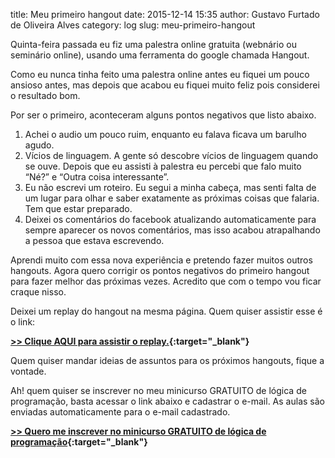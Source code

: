 title: Meu primeiro hangout
date: 2015-12-14 15:35
author: Gustavo Furtado de Oliveira Alves
category: log
slug: meu-primeiro-hangout

Quinta-feira passada eu fiz uma palestra online gratuita (webnário ou seminário online), usando uma ferramenta do google chamada Hangout.

Como eu nunca tinha feito uma palestra online antes eu fiquei um pouco ansioso antes, mas depois que acabou eu fiquei muito feliz pois considerei o resultado bom.

Por ser o primeiro, aconteceram alguns pontos negativos que listo abaixo.

1.  Achei o audio um pouco ruim, enquanto eu falava ficava um barulho agudo.
2.  Vícios de linguagem. A gente só descobre vícios de linguagem quando se ouve. Depois que eu assisti à palestra eu percebi que falo muito “Né?” e “Outra coisa interessante”.
3.  Eu não escrevi um roteiro. Eu segui a minha cabeça, mas senti falta de um lugar para olhar e saber exatamente as próximas coisas que falaria. Tem que estar preparado.
4.  Deixei os comentários do facebook atualizando automaticamente para sempre aparecer os novos comentários, mas isso acabou atrapalhando a pessoa que estava escrevendo.

Aprendi muito com essa nova experiência e pretendo fazer muitos outros hangouts. Agora quero corrigir os pontos negativos do primeiro hangout para fazer melhor das próximas vezes. Acredito que com o tempo vou ficar craque nisso.

Deixei um replay do hangout na mesma página. Quem quiser assistir esse é o link:

**[>> Clique AQUI para assistir o replay.](http://www.dicasdeprogramacao.com.br/minicurso-logica-de-programacao/webnario-ao-vivo-por-que-todos-deveriam-aprender-programacao/){:target="_blank"}**

Quem quiser mandar ideias de assuntos para os próximos hangouts, fique a vontade.

Ah! quem quiser se inscrever no meu minicurso GRATUITO de lógica de programação, basta acessar o link abaixo e cadastrar o e-mail. As aulas são enviadas automaticamente para o e-mail cadastrado.

**[>> Quero me inscrever no minicurso GRATUITO de lógica de programação](http://www.dicasdeprogramacao.com.br/minicurso-logica-de-programacao/){:target="_blank"}**

